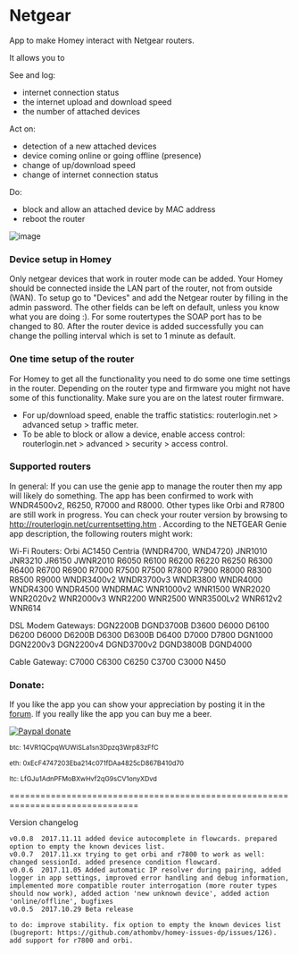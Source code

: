 # Netgear #

App to make Homey interact with Netgear routers.

It allows you to

See and log:
* internet connection status
* the internet upload and download speed
* the number of attached devices

Act on:
* detection of a new attached devices
* device coming online or going offline (presence)
* change of up/download speed
* change of internet connection status

Do:
* block and allow an attached device by MAC address
* reboot the router

![image][mobile-card-image]

### Device setup in Homey ###
Only netgear devices that work in router mode can be added. Your Homey should be connected inside the LAN part of the router, not from outside (WAN). To setup go to "Devices" and add the Netgear router by filling in the admin password. The other fields can be left on default, unless you know what you are doing :). For some routertypes the SOAP port has to be changed to 80. After the router device is added successfully you can change the polling interval which is set to 1 minute as default.

### One time setup of the router ###
For Homey to get all the functionality you need to do some one time settings in the router. Depending on the router type and firmware you might not have some of this functionality. Make sure you are on the latest router firmware.
- For up/download speed, enable the traffic statistics: routerlogin.net > advanced setup > traffic meter.
- To be able to block or allow a device, enable access control: routerlogin.net > advanced > security > access control.

### Supported routers ###
In general: If you can use the genie app to manage the router then my app will likely do something. The app has been confirmed to work with WNDR4500v2, R6250, R7000 and R8000. Other types like Orbi and R7800 are still work in progress.
You can check your router version by browsing to http://routerlogin.net/currentsetting.htm . According to the NETGEAR Genie app description, the following routers might work:

Wi-Fi Routers: Orbi AC1450 Centria (WNDR4700, WND4720) JNR1010 JNR3210 JR6150 JWNR2010 R6050 R6100 R6200 R6220 R6250 R6300 R6400 R6700 R6900 R7000 R7500 R7500 R7800 R7900 R8000 R8300 R8500 R9000 WNDR3400v2 WNDR3700v3 WNDR3800 WNDR4000 WNDR4300 WNDR4500 WNDRMAC WNR1000v2 WNR1500 WNR2020 WNR2020v2 WNR2000v3 WNR2200 WNR2500 WNR3500Lv2 WNR612v2 WNR614

DSL Modem Gateways: DGN2200B DGND3700B D3600 D6000 D6100 D6200 D6000 D6200B D6300 D6300B D6400 D7000 D7800 DGN1000 DGN2200v3 DGN2200v4 DGND3700v2 DGND3800B DGND4000

Cable Gateway: C7000 C6300 C6250 C3700 C3000 N450

### Donate: ###
If you like the app you can show your appreciation by posting it in the [forum].
If you really like the app you can buy me a beer.

[![Paypal donate][pp-donate-image]][pp-donate-link]

<sup>btc: 14VR1QCpqWUWiSLa1sn3Dpzq3Wrp83zFfC</sup>

<sup>eth: 0xEcF4747203Eba214c071fDAa4825cD867B410d70</sup>

<sup>ltc: LfGJu1AdnPFMoBXwHvf2qG9sCV1onyXDvd</sup>

===============================================================================

Version changelog

```
v0.0.8	2017.11.11 added device autocomplete in flowcards. prepared option to empty the known devices list.
v0.0.7	2017.11.xx trying to get orbi and r7800 to work as well: changed sessionId. added presence condition flowcard.
v0.0.6 	2017.11.05 Added automatic IP resolver during pairing, added logger in app settings, improved error handling and debug information, implemented more compatible router interrogation (more router types should now work), added action 'new unknown device', added action 'online/offline', bugfixes
v0.0.5	2017.10.29 Beta release

to do: improve stability. fix option to empty the known devices list (bugreport: https://github.com/athombv/homey-issues-dp/issues/126). add support for r7800 and orbi.

```
[forum]: https://forum.athom.com/discussion/3532
[pp-donate-link]: https://www.paypal.com/cgi-bin/webscr?cmd=_s-xclick&hosted_button_id=VB7VKG5Y28M6N
[pp-donate-image]: https://www.paypalobjects.com/en_US/i/btn/btn_donate_SM.gif
[mobile-card-image]: https://forum.athom.com/uploads/editor/n3/ktcwwkqgvr1p.png
